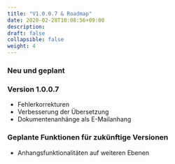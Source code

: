 ```yaml
---
title: "V1.0.0.7 & Roadmap"
date: 2020-02-28T10:08:56+09:00
description: 
draft: false
collapsible: false
weight: 4
---
```

### Neu und geplant

### Version 1.0.0.7
- Fehlerkorrekturen
- Verbesserung der Übersetzung
- Dokumentenanhänge als E-Mailanhang

### Geplante Funktionen für zukünftige Versionen
- Anhangsfunktionalitäten auf weiteren Ebenen
